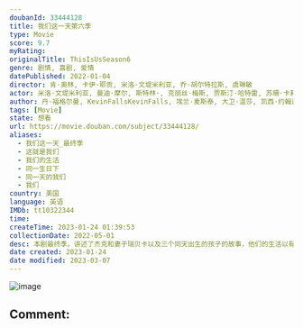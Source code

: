 ```yaml
---
doubanId: 33444128
title: 我们这一天第六季
type: Movie
score: 9.7
myRating: 
originalTitle: ThisIsUsSeason6
genre: 剧情, 喜剧, 爱情
datePublished: 2022-01-04
director: 肯·奥林, 卡伊·耶贡, 米洛·文堤米利亚, 乔·胡尔特拉斯, 虞琳敏
actor: 米洛·文堤米利亚, 曼迪·摩尔, 斯特林·, 克丽丝·梅斯, 贾斯汀·哈特雷, 苏珊·卡莉奇·沃森, 克里斯·沙利文, 乔·胡尔特拉斯, 凯特琳·汤普森, 厄里斯·贝克, 帕克·贝茨, 安萨特·布莱克, 朗尼·查维斯, 奈尔斯·菲奇, 克里斯·吉尔, 麦肯齐·汉奇恰克, 费丝·赫尔曼, 利丽克·罗斯, 洛根·施罗耶, 汉娜·蔡勒
author: 丹·福格尔曼, KevinFallsKevinFalls, 埃兰·麦斯泰, 大卫·温莎, 凯西·约翰逊
tags: [Movie]
state: 想看
url: https://movie.douban.com/subject/33444128/
aliases:
  - 我们这一天_最终季
  - 这就是我们
  - 我们的生活
  - 同一生日下
  - 同一天的我们
  - 我们
country: 美国
language: 英语
IMDb: tt10322344
time: 
createTime: 2023-01-24 01:39:53
collectionDate: 2022-05-01
desc: 本剧最终季。讲述了杰克和妻子瑞贝卡以及三个同天出生的孩子的故事，他们的生活以有趣的方式交叉在一起，真实且感动。虽然天下没有不散的宴席，但留给人的回忆是永恒的。
date created: 2023-01-24
date modified: 2023-03-07
---
```


![image](p2758013960.jpg)

Comment:
---
